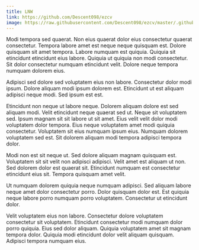 ```yaml
---
title: LNW
link: https://github.com/Descent098/ezcv
image: https://raw.githubusercontent.com/Descent098/ezcv/master/.github/logo.png
---
```


Modi tempora sed quaerat. Non eius quaerat dolor eius consectetur quaerat consectetur. Tempora labore amet est neque neque quisquam est. Dolore quisquam sit amet tempora. Labore numquam est quiquia. Quiquia sit etincidunt etincidunt eius labore. Quiquia ut quiquia non modi consectetur. Sit dolor consectetur numquam etincidunt velit. Dolore neque tempora numquam dolorem eius.

Adipisci sed dolore sed voluptatem eius non labore. Consectetur dolor modi ipsum. Dolore aliquam modi ipsum dolorem est. Etincidunt ut est aliquam adipisci neque modi. Sed ipsum est est.

Etincidunt non neque ut labore neque. Dolorem aliquam dolore est sed aliquam modi. Velit etincidunt neque quaerat sed ut. Neque sit voluptatem sed. Ipsum magnam sit sit labore ut sit amet. Eius velit velit dolor modi voluptatem dolor tempora. Eius neque voluptatem amet modi quiquia consectetur. Voluptatem sit eius numquam ipsum eius. Numquam dolorem voluptatem sed est. Sit dolorem aliquam modi tempora adipisci tempora dolor.

Modi non est sit neque ut. Sed dolore aliquam magnam quisquam est. Voluptatem sit sit velit non adipisci adipisci. Velit amet est aliquam ut non. Sed dolorem dolor est quaerat sit. Etincidunt numquam est consectetur etincidunt eius sit. Tempora quisquam amet velit.

Ut numquam dolorem quiquia neque numquam adipisci. Sed aliquam labore neque amet dolor consectetur porro. Dolor quisquam dolor est. Est quiquia neque labore porro numquam porro voluptatem. Consectetur ut etincidunt dolor.

Velit voluptatem eius non labore. Consectetur dolore voluptatem consectetur sit voluptatem. Etincidunt consectetur modi numquam dolor porro quiquia. Eius sed dolor aliquam. Quiquia voluptatem amet sit magnam tempora dolor. Quiquia modi etincidunt dolor velit aliquam quisquam. Adipisci tempora numquam eius.
    